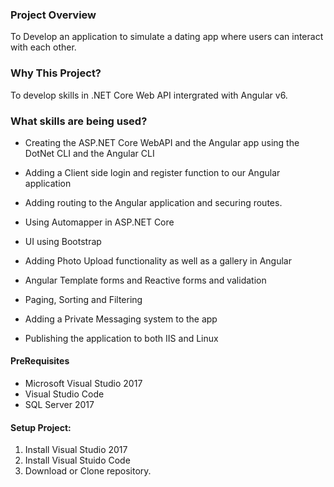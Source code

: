 ### Project Overview
To Develop an application to simulate a dating app where users can interact with each other.

### Why This Project?
To develop skills in .NET Core Web API intergrated with Angular v6.

### What skills are being used?

* Creating the ASP.NET Core WebAPI and the Angular app using the DotNet CLI and the Angular CLI

* Adding a Client side login and register function to our Angular application

* Adding routing to the Angular application and securing routes.

* Using Automapper in ASP.NET Core

* UI using Bootstrap

* Adding Photo Upload functionality as well as a gallery in Angular

* Angular Template forms and Reactive forms and validation

* Paging, Sorting and Filtering

* Adding a Private Messaging system to the app

* Publishing the application to both IIS and Linux

 

#### PreRequisites
  * Microsoft Visual Studio 2017
  * Visual Studio Code
  * SQL Server 2017
  
#### Setup Project:
  1. Install Visual Studio 2017
  2. Install Visual Stuido Code
  3. Download or Clone repository.
  

